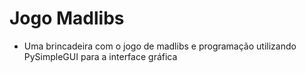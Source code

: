 # Jogo Madlibs
- Uma brincadeira com o jogo de madlibs e programação utilizando PySimpleGUI para a interface gráfica
